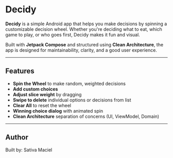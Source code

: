 # Decidy

**Decidy** is a simple Android app that helps you make decisions by spinning a customizable decision wheel. Whether you're deciding what to eat, which game to play, or who goes first, Decidy makes it fun and visual.

Built with **Jetpack Compose** and structured using **Clean Architecture**, the app is designed for maintainability, clarity, and a good user experience.

---

## Features

- **Spin the Wheel** to make random, weighted decisions
- **Add custom choices**
- **Adjust slice weight** by dragging
- **Swipe to delete** individual options or decisions from list
- **Clear All** to reset the wheel
- **Winning choice dialog** with animated spin
- **Clean Architecture** separation of concerns (UI, ViewModel, Domain)

---

## Author
Built by: Sativa Maciel

